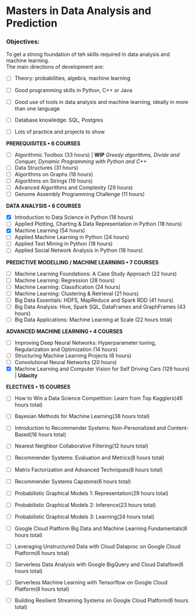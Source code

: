 # Masters in Data Analysis and Prediction

### Objectives:
To get a strong foundation of teh skills required in data analysis and machine learning.  
The main directions of development are:
- [ ] Theory: probabilities, algebra, machine learning
- [ ] Good programming skills in Python, C++ or Java
- [ ] Good use of tools in data analysis and machine learning, ideally in more than one language
- [ ] Database knowledge: SQL, Postgres
- [ ] Lots of practice and projects to show


**PREREQUISITES • 6 COURSES**

- [ ]  Algorithmic Toolbox (33 hours) | **WIP** *Greedy algorithms, Divide and Conquer, Dynamic Programming with Python and C++*  
- [ ]  Data Structures (31 hours)  
- [ ]  Algorithms on Graphs (18 hours)  
- [ ]  Algorithms on Strings (19 hours)  
- [ ]  Advanced Algorithms and Complexity (29 hours)  
- [ ]  Genome Assembly Programming Challenge (11 hours)  

**DATA ANALYSIS • 6 COURSES**

- [x]  Introduction to Data Science in Python (18 hours)  
- [ ]  Applied Plotting, Charting & Data Representation in Python (18 hours)
- [x]  Machine Learning (54 hours)  
- [ ]  Applied Machine Learning in Python (24 hours)  
- [ ]  Applied Text Mining in Python (18 hours)  
- [ ]  Applied Social Network Analysis in Python (18 hours)  

**PREDICTIVE MODELLING / MACHINE LEARNING • 7 COURSES**

- [ ]  Machine Learning Foundations: A Case Study Approach (22 hours)  
- [ ]  Machine Learning: Regression (28 hours)  
- [ ]  Machine Learning: Classification (24 hours)  
- [ ]  Machine Learning: Clustering & Retrieval (21 hours)  
- [ ]  Big Data Essentials: HDFS, MapReduce and Spark RDD (41 hours)  
- [ ]  Big Data Analysis: Hive, Spark SQL, DataFrames and GraphFrames (43 hours)  
- [ ]  Big Data Applications: Machine Learning at Scale (22 hours total)  

**ADVANCED MACHINE LEARNING • 4 COURSES**

- [ ]  Improving Deep Neural Networks: Hyperparameter tuning, Regularization and Optimization (14 hours)  
- [ ]  Structuring Machine Learning Projects (6 hours)  
- [ ]  Convolutional Neural Networks (20 hours)  
- [x]  Machine Learning and Computer Vision for Self Driving Cars (129 hours) | **Udacity**  

**ELECTIVES • 15 COURSES**

- [ ]  How to Win a Data Science Competition: Learn from Top Kagglers(46 hours total)
- [ ]  Bayesian Methods for Machine Learning(38 hours total)
- [ ]  Introduction to Recommender Systems: Non-Personalized and Content-Based(16 hours total)
- [ ]  Nearest Neighbor Collaborative Filtering(12 hours total)
- [ ]  Recommender Systems: Evaluation and Metrics(8 hours total)
- [ ]  Matrix Factorization and Advanced Techniques(8 hours total)
- [ ]  Recommender Systems Capstone(6 hours total)
- [ ]  Probabilistic Graphical Models 1: Representation(29 hours total)
- [ ]  Probabilistic Graphical Models 2: Inference(23 hours total)
- [ ]  Probabilistic Graphical Models 3: Learning(24 hours total)
- [ ]  Google Cloud Platform Big Data and Machine Learning Fundamentals(8 hours total)
- [ ]  Leveraging Unstructured Data with Cloud Dataproc on Google Cloud Platform(6 hours total)
- [ ]  Serverless Data Analysis with Google BigQuery and Cloud Dataflow(6 hours total)
- [ ]  Serverless Machine Learning with Tensorflow on Google Cloud Platform(8 hours total)
- [ ]  Building Resilient Streaming Systems on Google Cloud Platform(6 hours total)









































